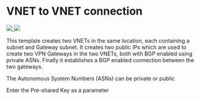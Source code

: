 # VNET to VNET connection

<a href="https://portal.azure.com/#create/Microsoft.Template/uri/https%3A%2F%2Fraw.githubusercontent.com%2FAzure%2Fazure-quickstart-templates%2Fmaster%2F201-vnet-to-vnet-bgp%2Fazuredeploy.json" target="_blank">
    <img src="http://azuredeploy.net/deploybutton.png"/>
</a>
<a href="http://armviz.io/#/?load=https%3A%2F%2Fraw.githubusercontent.com%2FAzure%2Fazure-quickstart-templates%2Fmaster%2F201-vnet-to-vnet-bgp%2Fazuredeploy.json" target="_blank">
    <img src="http://armviz.io/visualizebutton.png"/>
</a>

This template creates two VNETs in the same location, each containing a subnet and Gateway subnet. It creates two public IPs which are used to create two VPN Gateways in the two VNETs, both with BGP enabled using private ASNs. Finally it establishes a BGP enabled connection between the two gateways.

The Autonomous System Numbers (ASNs) can be private or public

Enter the Pre-shared Key as a parameter
